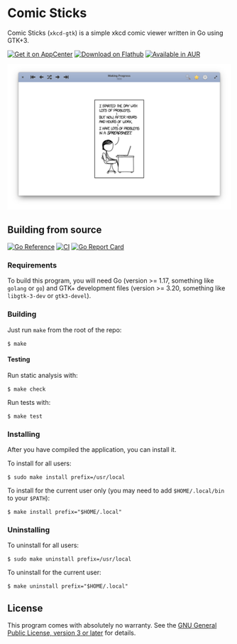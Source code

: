 # Comic Sticks

Comic Sticks (`xkcd-gtk`) is a simple xkcd comic viewer written in Go using
GTK+3.

<a href="https://appcenter.elementary.io/com.github.rkoesters.xkcd-gtk"><img height="51" alt="Get it on AppCenter" src="https://appcenter.elementary.io/badge.svg"/></a>
<a href="https://flathub.org/apps/details/com.github.rkoesters.xkcd-gtk"><img height="51" alt="Download on Flathub" src="https://flathub.org/assets/badges/flathub-badge-en.svg"/></a>
<a href="https://aur.archlinux.org/packages/xkcd-gtk/"><img height="51" alt="Available in AUR" src="https://img.shields.io/aur/version/xkcd-gtk?color=%231793D1&logo=archlinux"/></a>

![screenshot](screenshots/screenshot-1@2x.png)

## Building from source

[![Go Reference](https://pkg.go.dev/badge/github.com/rkoesters/xkcd-gtk.svg)](https://pkg.go.dev/github.com/rkoesters/xkcd-gtk)
[![CI](https://github.com/rkoesters/xkcd-gtk/actions/workflows/ci.yml/badge.svg)](https://github.com/rkoesters/xkcd-gtk/actions/workflows/ci.yml)
[![Go Report Card](https://goreportcard.com/badge/github.com/rkoesters/xkcd-gtk)](https://goreportcard.com/report/github.com/rkoesters/xkcd-gtk)

### Requirements

To build this program, you will need Go (version >= 1.17, something like
`golang` or `go`) and GTK+ development files (version >= 3.20, something like
`libgtk-3-dev` or `gtk3-devel`).

### Building

Just run `make` from the root of the repo:

```shell
$ make
```

#### Testing

Run static analysis with:

```shell
$ make check
```

Run tests with:

```shell
$ make test
```

### Installing

After you have compiled the application, you can install it.

To install for all users:

```shell
$ sudo make install prefix=/usr/local
```

To install for the current user only (you may need to add `$HOME/.local/bin` to
your `$PATH`):

```shell
$ make install prefix="$HOME/.local"
```

### Uninstalling

To uninstall for all users:

```shell
$ sudo make uninstall prefix=/usr/local
```

To uninstall for the current user:

```shell
$ make uninstall prefix="$HOME/.local"
```

## License

This program comes with absolutely no warranty. See the [GNU General Public
License, version 3 or later](LICENSE) for details.
